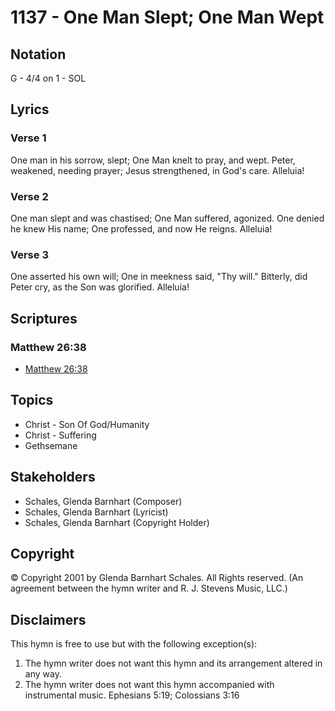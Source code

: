 # 1137 - One Man Slept; One Man Wept

## Notation

G - 4/4 on 1 - SOL

## Lyrics

### Verse 1

One man in his sorrow, slept; One Man knelt to pray, and wept. Peter, weakened, needing prayer; Jesus strengthened, in God's care. Alleluia!

### Verse 2

One man slept and was chastised; One Man suffered, agonized. One denied he knew His name; One professed, and now He reigns. Alleluia!

### Verse 3

One asserted his own will; One in meekness said, "Thy will." Bitterly, did Peter cry, as the Son was glorified. Alleluia!


## Scriptures

### Matthew 26:38

- [Matthew 26:38](https://www.biblegateway.com/passage/?search=Matthew%2026%3A38)


## Topics

- Christ - Son Of God/Humanity
- Christ - Suffering
- Gethsemane

## Stakeholders

- Schales, Glenda Barnhart (Composer)
- Schales, Glenda Barnhart (Lyricist)
- Schales, Glenda Barnhart (Copyright Holder)

## Copyright

© Copyright 2001 by Glenda Barnhart Schales. All Rights reserved.
(An agreement between the hymn writer and R. J. Stevens Music, LLC.)

## Disclaimers

This hymn is free to use but with the following exception(s):
1. The hymn writer does not want this hymn and its arrangement altered in any way.
2. The hymn writer does not want this hymn accompanied with instrumental music.
Ephesians 5:19; Colossians 3:16

